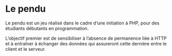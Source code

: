 # Le pendu

Le pendu est un jeu réalisé dans le cadre d‘une initiation à PHP, pour des étudiants débutants en programmation.

L’objectif premier est de sensibiliser à l’absence de permanence liée à HTTP et à entraîner à échanger des données qui assureront cette dernière entre le client et le serveur.
